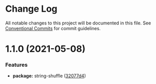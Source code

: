 # Change Log

All notable changes to this project will be documented in this file.
See [Conventional Commits](https://conventionalcommits.org) for commit guidelines.

# 1.1.0 (2021-05-08)


### Features

* **package:** string-shuffle ([32077d4](https://github.com/oadpoaw/packages/commit/32077d451324822583f7360e46331f27bc812200))
